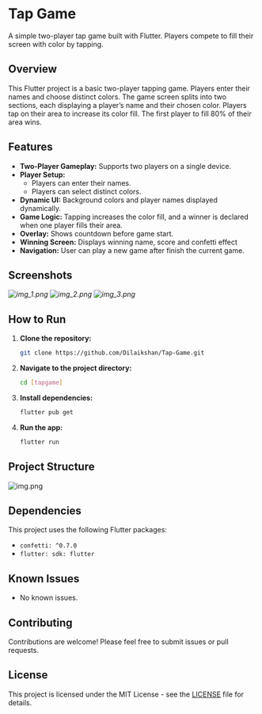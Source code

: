 # Tap Game

A simple two-player tap game built with Flutter. Players compete to fill their screen with color by tapping.

## Overview

This Flutter project is a basic two-player tapping game. Players enter their names and choose distinct colors. The game screen splits into two sections, each displaying a player’s name and their chosen color. Players tap on their area to increase its color fill. The first player to fill 80% of their area wins.

## Features

*   **Two-Player Gameplay:** Supports two players on a single device.
*   **Player Setup:**
    *   Players can enter their names.
    *   Players can select distinct colors.
*   **Dynamic UI:**  Background colors and player names displayed dynamically.
*   **Game Logic:**  Tapping increases the color fill, and a winner is declared when one player fills their area.
*   **Overlay:** Shows countdown before game start.
*   **Winning Screen:** Displays winning name, score and confetti effect
*   **Navigation:** User can play a new game after finish the current game.

## Screenshots

*![img_1.png](img_1.png)*
*![img_2.png](img_2.png)*
*![img_3.png](img_3.png)*


## How to Run

1.  **Clone the repository:**
    ```bash
    git clone https://github.com/Dilaikshan/Tap-Game.git
    ```
2.  **Navigate to the project directory:**
    ```bash
    cd [tapgame]
    ```
3.  **Install dependencies:**
    ```bash
    flutter pub get
    ```
4.  **Run the app:**
    ```bash
    flutter run
    ```

## Project Structure
![img.png](img.png)


## Dependencies

This project uses the following Flutter packages:

*   `confetti: ^0.7.0`
*   `flutter: sdk: flutter`

## Known Issues
*   No known issues.

## Contributing

Contributions are welcome! Please feel free to submit issues or pull requests.

## License

This project is licensed under the MIT License - see the [LICENSE](LICENSE) file for details.
